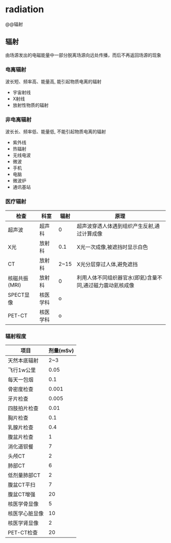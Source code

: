 # radiation

@@辐射

## 辐射

由场源发出的电磁能量中一部分脱离场源向远处传播，而后不再返回场源的现象

### 电离辐射

波长短、频率高、能量高, 能引起物质电离的辐射

- 宇宙射线
- X射线
- 放射性物质的辐射

### 非电离辐射

波长长、频率低、能量低, 不能引起物质电离的辐射

- 紫外线
- 热辐射
- 无线电波
- 微波
- 手机
- 电脑
- 微波炉
- 通讯基站

### 医疗辐射

| 检查          | 科室     | 辐射 | 原理                                                      |
| ------------- | -------- | ---- | --------------------------------------------------------- |
| 超声波        | 超声科   | 0    | 超声波穿透人体遇到组织产生反射,通过计算成像               |
| X光           | 放射科   | 0.1  | X光一次成像,被遮挡时显示白色                              |
| CT            | 放射科   | 2~15 | X光分层穿过人体,避免遮挡                                  |
| 核磁共振(MRI) | 放射科   | 0    | 利用人体不同组织器官水(即氦)含量不同,通过磁力震动氦核成像 |
| SPECT显像     | 核医学科 | o    |
| PET-CT        | 核医学科 | o    |

### 辐射程度

| 项目           | 剂量(mSv) |
| -------------- | --------- |
| 天然本底辐射   | 2~3       |
| 飞行1w公里     | 0.05      |
| 每天一包烟     | 0.1       |
| 骨密度检查     | 0.001     |
| 牙片检查       | 0.005     |
| 四肢拍片检查   | 0.01      |
| 胸片检查       | 0.1       |
| 乳腺片检查     | 0.4       |
| 腹盆片检查     | 1         |
| 消化道钡餐     | 7         |
| 头颅CT         | 2         |
| 肺部CT         | 6         |
| 低剂量肺部CT   | 2         |
| 腹盆CT平扫     | 7         |
| 腹盆CT增强     | 20        |
| 核医学骨显像   | 5         |
| 核医学心脏显像 | 10        |
| 核医学肾显像   | 2         |
| PET-CT检查     | 20        |
